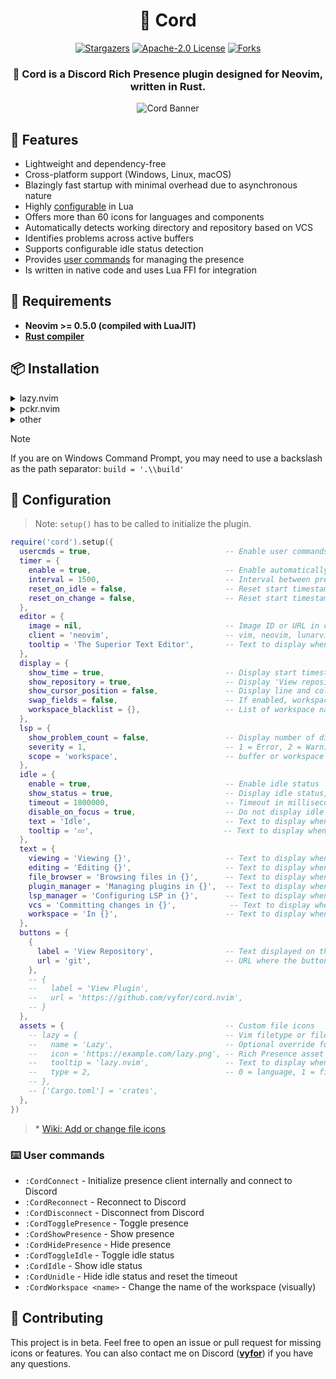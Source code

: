 <div align="center">
  <h1>🧩 <strong>Cord</strong></h1>
  <div>
    <a href="https://github.com/vyfor/cord.nvim/stargazers"><img src="https://img.shields.io/github/stars/vyfor/cord.nvim?style=for-the-badge" alt="Stargazers"></a>
    <a href="https://github.com/vyfor/cord.nvim/blob/master/LICENSE"><img src="https://img.shields.io/github/license/vyfor/cord.nvim?style=for-the-badge" alt="Apache-2.0 License"></a>
    <a href="https://github.com/vyfor/cord.nvim/forks"><img src="https://img.shields.io/github/forks/vyfor/cord.nvim?style=for-the-badge" alt="Forks"></a>
  </div>
  <h3>🚀 <strong>Cord</strong> is a Discord Rich Presence plugin designed for Neovim, written in Rust.</h3>
  <img src="https://github.com/vyfor/cord.nvim/assets/92883017/d2e46243-2bef-4c73-bb3f-6d10edc2a2f4" alt="Cord Banner">
</div>

## 💎 Features
- Lightweight and dependency-free
- Cross-platform support (Windows, Linux, macOS)
- Blazingly fast startup with minimal overhead due to asynchronous nature
- Highly [configurable](#-configuration) in Lua
- Offers more than 60 icons for languages and components
- Automatically detects working directory and repository based on VCS
- Identifies problems across active buffers
- Supports configurable idle status detection
- Provides [user commands](#%EF%B8%8F-user-commands) for managing the presence
- Is written in native code and uses Lua FFI for integration

## 🔌 Requirements
- **Neovim >= 0.5.0 (compiled with LuaJIT)**
- **[Rust compiler](https://www.rust-lang.org/tools/install)**

## 📦 Installation
<details>
  <summary>lazy.nvim</summary>

  ```lua
  {
    'vyfor/cord.nvim',
    build = './build',
    event = 'VeryLazy',
    opts = {},
  }
  ```
</details>

<details>
  <summary>pckr.nvim</summary>

  ```lua
  {
    'vyfor/cord.nvim',
    run = './build',
  }
  ```
</details>

<details>
  <summary>other</summary>
  <p>Same steps apply to other plugin managers. Just make sure to add or run this build command:</p>

  ```sh
  ./build
  ```
</details>

> [!NOTE] 
> If you are on Windows Command Prompt, you may need to use a backslash as the path separator: `build = '.\\build'`

## 🔧 Configuration
> Note: `setup()` has to be called to initialize the plugin.
```lua
require('cord').setup({
  usercmds = true,                              -- Enable user commands
  timer = {
    enable = true,                              -- Enable automatically updating presence
    interval = 1500,                            -- Interval between presence updates in milliseconds (min 500)
    reset_on_idle = false,                      -- Reset start timestamp on idle
    reset_on_change = false,                    -- Reset start timestamp on presence change
  },
  editor = {
    image = nil,                                -- Image ID or URL in case a custom client id is provided
    client = 'neovim',                          -- vim, neovim, lunarvim, nvchad, astronvim or your application's client id
    tooltip = 'The Superior Text Editor',       -- Text to display when hovering over the editor's image
  },
  display = {
    show_time = true,                           -- Display start timestamp
    show_repository = true,                     -- Display 'View repository' button linked to repository url, if any
    show_cursor_position = false,               -- Display line and column number of cursor's position
    swap_fields = false,                        -- If enabled, workspace is displayed first
    workspace_blacklist = {},                   -- List of workspace names to hide
  },
  lsp = {
    show_problem_count = false,                 -- Display number of diagnostics problems
    severity = 1,                               -- 1 = Error, 2 = Warning, 3 = Info, 4 = Hint
    scope = 'workspace',                        -- buffer or workspace
  },
  idle = {
    enable = true,                              -- Enable idle status
    show_status = true,                         -- Display idle status, disable to hide the rich presence on idle
    timeout = 1800000,                          -- Timeout in milliseconds after which the idle status is set, 0 to display immediately
    disable_on_focus = true,                    -- Do not display idle status when neovim is focused
    text = 'Idle',                              -- Text to display when idle
    tooltip = '💤',                             -- Text to display when hovering over the idle image
  },
  text = {
    viewing = 'Viewing {}',                     -- Text to display when viewing a readonly file
    editing = 'Editing {}',                     -- Text to display when editing a file
    file_browser = 'Browsing files in {}',      -- Text to display when browsing files (Empty string to disable)
    plugin_manager = 'Managing plugins in {}',  -- Text to display when managing plugins (Empty string to disable)
    lsp_manager = 'Configuring LSP in {}',      -- Text to display when managing LSP servers (Empty string to disable)
    vcs = 'Committing changes in {}',            -- Text to display when using Git or Git-related plugin (Empty string to disable)
    workspace = 'In {}',                        -- Text to display when in a workspace (Empty string to disable)
  },
  buttons = {
    {
      label = 'View Repository',                -- Text displayed on the button
      url = 'git',                              -- URL where the button leads to ('git' = automatically fetch Git repository URL)
    },
    -- {
    --   label = 'View Plugin',
    --   url = 'https://github.com/vyfor/cord.nvim',
    -- }
  },
  assets = {                                    -- Custom file icons
    -- lazy = {                                 -- Vim filetype or file name or file extension = table or string (see wiki)*
    --   name = 'Lazy',                         -- Optional override for the icon name, redundant for language types
    --   icon = 'https://example.com/lazy.png', -- Rich Presence asset name or URL
    --   tooltip = 'lazy.nvim',                 -- Text to display when hovering over the icon
    --   type = 2,                              -- 0 = language, 1 = file browser, 2 = plugin manager, 3 = lsp manager; defaults to language
    -- },
    -- ['Cargo.toml'] = 'crates',
  },
})
```
> \* [Wiki: Add or change file icons](https://github.com/vyfor/cord.nvim/wiki/Add-or-change-file-icons)

### ⌨️ User commands
- `:CordConnect`          - Initialize presence client internally and connect to Discord
- `:CordReconnect`        - Reconnect to Discord
- `:CordDisconnect`       - Disconnect from Discord
- `:CordTogglePresence`   - Toggle presence
- `:CordShowPresence`     - Show presence
- `:CordHidePresence`     - Hide presence
- `:CordToggleIdle`       - Toggle idle status
- `:CordIdle`             - Show idle status
- `:CordUnidle`           - Hide idle status and reset the timeout
- `:CordWorkspace <name>` - Change the name of the workspace (visually)

## 🌱 Contributing
This project is in beta. Feel free to open an issue or pull request for missing icons or features. You can also contact me on Discord (**[vyfor](https://discord.com/users/446729269872427018)**) if you have any questions.
